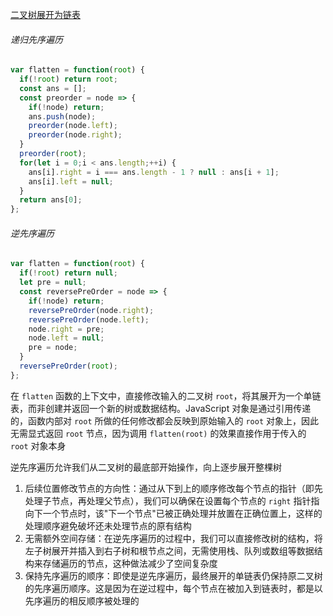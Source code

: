  [二叉树展开为链表](https://leetcode.cn/problems/flatten-binary-tree-to-linked-list/description/?envType=study-plan-v2&envId=top-100-liked)

###### 递归先序遍历

```javascript
var flatten = function(root) {
  if(!root) return root;
  const ans = [];
  const preorder = node => {
    if(!node) return;
    ans.push(node);
    preorder(node.left);
    preorder(node.right);
  }
  preorder(root);
  for(let i = 0;i < ans.length;++i) {
    ans[i].right = i === ans.length - 1 ? null : ans[i + 1];
    ans[i].left = null;
  }
  return ans[0];
};
```

###### 逆先序遍历

```JavaScript
var flatten = function(root) {
  if(!root) return null;
  let pre = null;
  const reversePreOrder = node => {
    if(!node) return;
    reversePreOrder(node.right);
    reversePreOrder(node.left);
    node.right = pre;
    node.left = null;
    pre = node;
  }
  reversePreOrder(root);
};
```

在 `flatten` 函数的上下文中，直接修改输入的二叉树 `root`，将其展开为一个单链表，而非创建并返回一个新的树或数据结构。JavaScript 对象是通过引用传递的，函数内部对 `root` 所做的任何修改都会反映到原始输入的 `root` 对象上，因此无需显式返回 `root` 节点，因为调用 `flatten(root)` 的效果直接作用于传入的 `root` 对象本身

逆先序遍历允许我们从二叉树的最底部开始操作，向上逐步展开整棵树

1. 后续位置修改节点的方向性：通过从下到上的顺序修改每个节点的指针（即先处理子节点，再处理父节点），我们可以确保在设置每个节点的 `right` 指针指向下一个节点时，该"下一个节点"已被正确处理并放置在正确位置上，这样的处理顺序避免破坏还未处理节点的原有结构
2. 无需额外空间存储：在逆先序遍历的过程中，我们可以直接修改树的结构，将左子树展开并插入到右子树和根节点之间，无需使用栈、队列或数组等数据结构来存储遍历的节点，这种做法减少了空间复杂度
3. 保持先序遍历的顺序：即使是逆先序遍历，最终展开的单链表仍保持原二叉树的先序遍历顺序。这是因为在逆过程中，每个节点在被加入到链表时，都是以先序遍历的相反顺序被处理的
